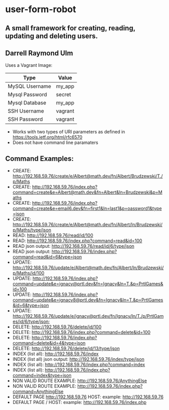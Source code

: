 # user-form-robot

## A small framework for creating, reading, updating and deleting users.

## Darrell Raymond Ulm

Uses a Vagrant Image:  

| Type           | Value                  |
|----------------|------------------------|
| MySQL Username | my_app                 |
| Mysql Password | secret                 |
| Mysql Database | my_app                 |
| SSH Username   | vagrant                |
| SSH Password   | vagrant                |

- Works with two types of URI parameters as defined in https://tools.ietf.org/html/rfc6570
- Does not have command line paramaters



## Command Examples:

* CREATE:  http://192.168.59.76/create/e/Albert@math.dev/fn/Albert/Brudzewski/T./p/Maths
* CREATE: http://192.168.59.76/index.php?command=create&e=Albert@math.dev&fn=Albert&ln=Brudzewski&p=Maths
* CREATE: http://192.168.59.76/index.php?command=create&e=email6.dev&fn=first1&ln=last1&p=oassword1&type=json
* CREATE: http://192.168.59.76/create/e/Albert@math.dev/fn/Albert/ln/Brudzewski/p/Maths/type/json
* READ: http://192.168.59.76/read/id/100
* READ: http://192.168.59.76/index.php?command=read&id=100
* READ json output: http://192.168.59.76/read/id/6/type/json
* READ json output: http://192.168.59.76/index.php?command=read&id=6&type=json
* UPDATE: http://192.168.59.76/update/e/Albert@math.dev/fn/Albert/ln/Brudzewski/p/Maths/id/100
* UPDATE: http://192.168.59.76/index.php?command=update&e=ignacy@prtl.dev&fn=Ignacy&ln=T.&p=PrtlGames&id=100
* UPDATE: http://192.168.59.76/index.php?command=update&e=ignacy8@prtl.dev&fn=Ignacy&ln=T.&p=PrtlGames&id=6&type=json
* UPDATE: http://192.168.59.76/update/e/ignacy@prtl.dev/fn/Ignacy/ln/T./p/PrtlGames/id/6/type/json;
* DELETE: http://192.168.59.76/delete/id/100
* DELETE: http://192.168.59.76/index.php?command=delete&id=100
* DELETE: http://192.168.59.76/index.php?command=delete&id=4&type=json
* DELETE: http://192.168.59.76/delete/id/13/type/json
* INDEX (list all): http://192.168.59.76/index
* INDEX (list all) json output: http://192.168.59.76/index/type/json
* INDEX (list all): http://192.168.59.76/index.php?command=index
* INDEX (list all): http://192.168.59.76/index.php?command=index&type=json
* NON VALID ROUTE EXAMPLE: http://192.168.59.76/AnythingElse
* NON VALID ROUTE EXAMPLE: http://192.168.59.76/index.php?command=AnythingElse
* DEFAULT PAGE http://192.168.59.76 HOST: example: http://192.168.59.76
* DEFAULT PAGE / HOST: example: http://192.168.59.76/index.php

